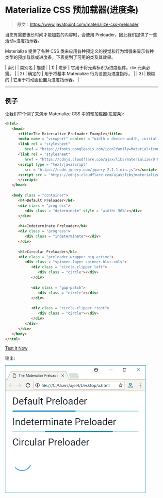 # Materialize CSS 预加载器(进度条)

> 原文：<https://www.javatpoint.com/materialize-css-preloader>

当您有需要很长时间才能加载的内容时，会使用 Preloader，因此我们提供了一些活动+进度指示器。

Materialize 提供了各种 CSS 类来应用各种预定义的视觉和行为增强来显示各种类型的预加载器或进度条。下表提到了可用的类及其效果。

| 索引 | 类别名 | 描述 |
| 1) | 进步 | 它用于将元素标识为进度组件。div 元素必需。 |
| 2) | 确定的 | 用于将基本 Materialize 行为设置为进度指标。 |
| 3) | 模糊的 | 它用于将动画设置为进度指示器。 |

* * *

## 例子

让我们举个例子来演示 Materialize CSS 中的预加载器(进度条):

```html
<html>
   <head>
      <title>The Materialize Preloader Example</title>
      <meta name = "viewport" content = "width = device-width, initial-scale = 1">      
      <link rel = "stylesheet"
         href = "https://fonts.googleapis.com/icon?family=Material+Icons">
      <link rel = "stylesheet"
         href = "https://cdnjs.cloudflare.com/ajax/libs/materialize/0.97.3/css/materialize.min.css">
      <script type = "text/javascript"
         src = "https://code.jquery.com/jquery-2.1.1.min.js"></script>           
      <script src = "https://cdnjs.cloudflare.com/ajax/libs/materialize/0.97.3/js/materialize.min.js">
      </script>
   </head>

   <body class = "container"> 
      <h4>Default Preloader</h4>
      <div class = "progress">
         <div class = "determinate" style = "width: 50%"></div>
      </div>

      <h4>Indeterminate Preloader</h4>
      <div class = "progress">
         <div class = "indeterminate"></div>
      </div>

      <h4>Circular Preloader</h4>
      <div class = "preloader-wrapper big active">
         <div class = "spinner-layer spinner-blue-only">
            <div class = "circle-clipper left">
               <div class = "circle"></div>
            </div>

            <div class = "gap-patch">
               <div class = "circle"></div>
            </div>

            <div class = "circle-clipper right">
               <div class = "circle"></div>
            </div>
         </div>
      </div>
   </body>  
</html>

```

[Test it Now](https://www.javatpoint.com/oprweb/test.jsp?filename=materializecsspreloader1)

输出:

![Materialize PreLoader 1](img/28937dac2beb640b7025fc8800b35193.png)